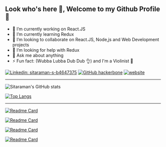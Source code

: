 ## Look who's here 👀, Welcome to my Github Profile 👋

- 🔭 I’m currently working on React.JS
- 🌱 I’m currently learning Redux
- 👯 I’m looking to collaborate on React.JS, Node,js and Web Development projects
- 🤔 I’m looking for help with Redux
- 💬 Ask me about anything
- ⚡ Fun fact: (Wubba Lubba Dub Dub 👌) and I'm a Violinist 🎻

[![Linkedin: sitaraman-s-b4647375](https://img.shields.io/badge/-Sitaraman-blue?style=flat-square&logo=Linkedin&logoColor=white&link=https://www.linkedin.com/in/sitaraman-s-b4647375/)](https://www.linkedin.com/in/sitaraman-s-b4647375/)
[![GitHub hackerbone](https://img.shields.io/github/followers/hackerbone?label=follow&style=social)](https://github.com/hackerbone)
[![website](https://img.shields.io/badge/PortfolioWebsite-Sitaraman-2648ff?style=flat-square&logo=google-chrome)](https://hackerbone.github.io/)

---

![Sitaraman's GitHub stats](https://github-readme-stats.vercel.app/api?username=hackerbone&show_icons=true&theme=radical)

[![Top Langs](https://github-readme-stats.vercel.app/api/top-langs/?username=hackerbone&langs_count=8&theme=radical)](https://github.com/hackerbone)

---

[![Readme Card](https://github-readme-stats.vercel.app/api/pin/?username=hackerbone&repo=hackerbone.github.io&theme=radical)](https://github.com/hackerbone/hackerbone.github.io)


[![Readme Card](https://github-readme-stats.vercel.app/api/pin/?username=hackerbone&repo=otic&theme=radical)](https://github.com/hackerbone/otic)

[![Readme Card](https://github-readme-stats.vercel.app/api/pin/?username=hackerbone&repo=encredx-react&theme=radical)](https://github.com/hackerbone/encredx-react)

[![Readme Card](https://github-readme-stats.vercel.app/api/pin/?username=hackerbone&repo=hyperloop-clone&theme=radical)](https://github.com/hackerbone/hyperloop-clone)
